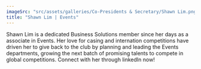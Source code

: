 ```yaml
---
imageSrc: "src/assets/galleries/Co-Presidents & Secretary/Shawn Lim.png"
title: "Shawn Lim | Events"
---
```

Shawn Lim is a dedicated Business Solutions member since her days as a associate in Events. Her love for casing and internation competitions have driven her to give back to the club by planning and leading the Events departments, growing the next batch of promising talents to compete in global competitions. Connect with her through linkedIn now!